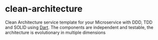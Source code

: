 # clean-architecture
Clean Architecture service template for your Microservice with DDD, TDD and SOLID using [Dart](https://dart.dev/). The components are independent and testable, the architecture is evolutionary in multiple dimensions
